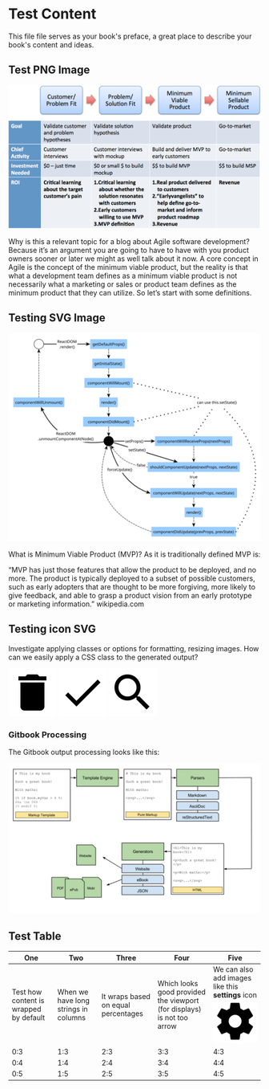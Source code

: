 Test Content
=======

This file file serves as your book's preface, a great place to describe your book's content and ideas.

## Test PNG Image

![MSP](msp-minimum-sellable-product.png)

Why is this a relevant topic for a blog about Agile software development?  Because it’s an argument you are going to have to have with you product owners sooner or later we might as well talk about it now.  A core concept in Agile is the concept of the minimum viable product, but the reality is that what a development team defines as a minimum viable product is not necessarily what a marketing or sales  or product team defines as the minimum product that they can utilize.  So let’s start with some definitions. 

## Testing SVG Image

![SVG](react-lifecycle.svg)

What is Minimum Viable Product (MVP)?  As it is traditionally defined MVP is:

“MVP has just those features that allow the product to be deployed, and no more.  The product is typically deployed to a subset of possible customers, such as early adopters that are thought to be more forgiving, more likely to give feedback, and able to grasp a product vision from an early prototype or marketing information.” wikipedia.com

## Testing icon SVG

Investigate applying classes or options for formatting, resizing images. How can we easily apply a CSS class to the generated output?

![Delete](delete.svg)
![Done](done.svg)
![Search](search.svg)

### Gitbook Processing

The Gitbook output processing looks like this:

![Gitbook Processing](gitbook-processing.png)

## Test Table

| One | Two | Three | Four | Five |
| -- | -- | -- | -- | -- |
| Test how content is wrapped by default | When we have long strings in columns | It wraps based on equal percentages | Which looks good provided the viewport (for displays) is not too arrow | We can also add images like this **settings** icon ![Settings](settings.svg) |
| 0:3 | 1:3 | 2:3 | 3:3 | 4:3 |
| 0:4 | 1:4 | 2:4 | 3:4 | 4:4 |
| 0:5 | 1:5 | 2:5 | 3:5 | 4:5 |
